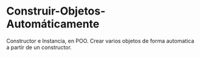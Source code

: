 # Construir-Objetos-Automáticamente
Constructor e Instancia, en POO. Crear varios objetos de forma automatica a partir de un constructor.
